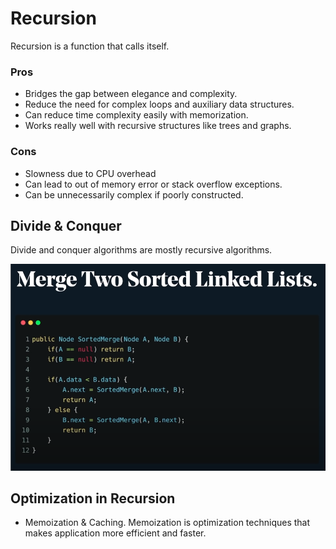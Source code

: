 # Recursion

Recursion is a function that calls itself.

### Pros
* Bridges the gap between elegance and complexity.
* Reduce the need for complex loops and auxiliary data structures.
* Can reduce time complexity easily with memorization.
* Works really well with recursive structures like trees and graphs.


### Cons
* Slowness due to CPU overhead
* Can lead to out of memory error or stack overflow exceptions.
* Can be unnecessarily complex if poorly constructed.

## Divide & Conquer

Divide and conquer algorithms are mostly recursive algorithms.

![](2022-11-24-06-25-44.png)

## Optimization in Recursion

* Memoization & Caching.
Memoization is optimization techniques that makes application more efficient and faster.


